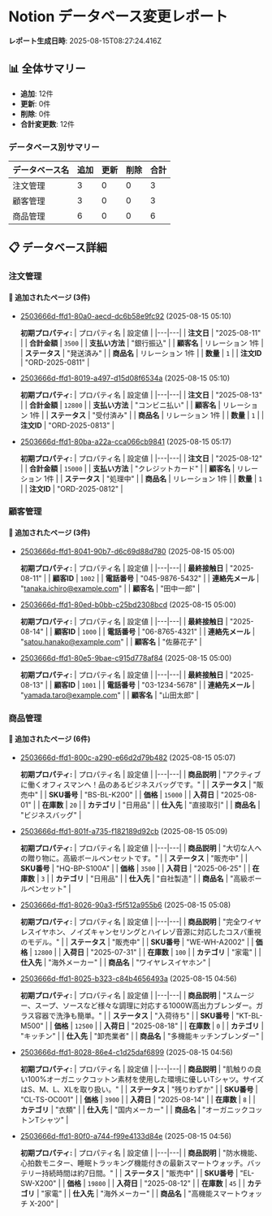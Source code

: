 # Notion データベース変更レポート
**レポート生成日時**: 2025-08-15T08:27:24.416Z
## 📊 全体サマリー
- **追加**: 12件
- **更新**: 0件
- **削除**: 0件
- **合計変更数**: 12件
### データベース別サマリー
| データベース名 | 追加 | 更新 | 削除 | 合計 |
|---|---|---|---|---|
| 注文管理 | 3 | 0 | 0 | 3 |
| 顧客管理 | 3 | 0 | 0 | 3 |
| 商品管理 | 6 | 0 | 0 | 6 |

## 📋 データベース詳細

### 注文管理

#### 📝 追加されたページ (3件)

- [2503666d-ffd1-80a0-aecd-dc6b58e9fc92](https://notion.so/2503666d-ffd1-80a0-aecd-dc6b58e9fc92) (2025-08-15 05:10)

  **初期プロパティ:**
  | プロパティ名 | 設定値 |
  |---|---|
  | **注文日** | "2025-08-11" |
  | **合計金額** | `3500` |
  | **支払い方法** | "銀行振込" |
  | **顧客名** | リレーション 1件 |
  | **ステータス** | "発送済み" |
  | **商品名** | リレーション 1件 |
  | **数量** | `1` |
  | **注文ID** | "ORD-2025-0811" |
- [2503666d-ffd1-8019-a497-d15d08f6534a](https://notion.so/2503666d-ffd1-8019-a497-d15d08f6534a) (2025-08-15 05:10)

  **初期プロパティ:**
  | プロパティ名 | 設定値 |
  |---|---|
  | **注文日** | "2025-08-13" |
  | **合計金額** | `12800` |
  | **支払い方法** | "コンビニ払い" |
  | **顧客名** | リレーション 1件 |
  | **ステータス** | "受付済み" |
  | **商品名** | リレーション 1件 |
  | **数量** | `1` |
  | **注文ID** | "ORD-2025-0813" |
- [2503666d-ffd1-80ba-a22a-cca066cb9841](https://notion.so/2503666d-ffd1-80ba-a22a-cca066cb9841) (2025-08-15 05:17)

  **初期プロパティ:**
  | プロパティ名 | 設定値 |
  |---|---|
  | **注文日** | "2025-08-12" |
  | **合計金額** | `15000` |
  | **支払い方法** | "クレジットカード" |
  | **顧客名** | リレーション 1件 |
  | **ステータス** | "処理中" |
  | **商品名** | リレーション 1件 |
  | **数量** | `1` |
  | **注文ID** | "ORD-2025-0812" |

### 顧客管理

#### 📝 追加されたページ (3件)

- [2503666d-ffd1-8041-90b7-d6c69d88d780](https://notion.so/2503666d-ffd1-8041-90b7-d6c69d88d780) (2025-08-15 05:00)

  **初期プロパティ:**
  | プロパティ名 | 設定値 |
  |---|---|
  | **最終接触日** | "2025-08-11" |
  | **顧客ID** | `1002` |
  | **電話番号** | "045-9876-5432" |
  | **連絡先メール** | "tanaka.ichiro@example.com" |
  | **顧客名** | "田中一郎" |
- [2503666d-ffd1-80ed-b0bb-c25bd2308bcd](https://notion.so/2503666d-ffd1-80ed-b0bb-c25bd2308bcd) (2025-08-15 05:00)

  **初期プロパティ:**
  | プロパティ名 | 設定値 |
  |---|---|
  | **最終接触日** | "2025-08-14" |
  | **顧客ID** | `1000` |
  | **電話番号** | "06-8765-4321" |
  | **連絡先メール** | "satou.hanako@example.com" |
  | **顧客名** | "佐藤花子" |
- [2503666d-ffd1-80e5-9bae-c915d778af84](https://notion.so/2503666d-ffd1-80e5-9bae-c915d778af84) (2025-08-15 05:00)

  **初期プロパティ:**
  | プロパティ名 | 設定値 |
  |---|---|
  | **最終接触日** | "2025-08-13" |
  | **顧客ID** | `1001` |
  | **電話番号** | "03-1234-5678" |
  | **連絡先メール** | "yamada.taro@example.com" |
  | **顧客名** | "山田太郎" |

### 商品管理

#### 📝 追加されたページ (6件)

- [2503666d-ffd1-800c-a290-e66d2d79b482](https://notion.so/2503666d-ffd1-800c-a290-e66d2d79b482) (2025-08-15 05:07)

  **初期プロパティ:**
  | プロパティ名 | 設定値 |
  |---|---|
  | **商品説明** | "アクティブに働くオフィスマンへ！品のあるビジネスバッグです。" |
  | **ステータス** | "販売中" |
  | **SKU番号** | "BS-BL-K200" |
  | **価格** | `15000` |
  | **入荷日** | "2025-08-01" |
  | **在庫数** | `20` |
  | **カテゴリ** | "日用品" |
  | **仕入先** | "直接取引" |
  | **商品名** | "ビジネスバッグ" |
- [2503666d-ffd1-801f-a735-f182189d92cb](https://notion.so/2503666d-ffd1-801f-a735-f182189d92cb) (2025-08-15 05:09)

  **初期プロパティ:**
  | プロパティ名 | 設定値 |
  |---|---|
  | **商品説明** | "大切な人への贈り物に。高級ボールペンセットです。" |
  | **ステータス** | "販売中" |
  | **SKU番号** | "HQ-BP-S100A" |
  | **価格** | `3500` |
  | **入荷日** | "2025-06-25" |
  | **在庫数** | `3` |
  | **カテゴリ** | "日用品" |
  | **仕入先** | "自社製造" |
  | **商品名** | "高級ボールペンセット" |
- [2503666d-ffd1-8026-90a3-f5f512a955b6](https://notion.so/2503666d-ffd1-8026-90a3-f5f512a955b6) (2025-08-15 05:08)

  **初期プロパティ:**
  | プロパティ名 | 設定値 |
  |---|---|
  | **商品説明** | "完全ワイヤレスイヤホン、ノイズキャンセリングとハイレゾ音源に対応したコスパ重視のモデル。" |
  | **ステータス** | "販売中" |
  | **SKU番号** | "WE-WH-A2002" |
  | **価格** | `12800` |
  | **入荷日** | "2025-07-31" |
  | **在庫数** | `100` |
  | **カテゴリ** | "家電" |
  | **仕入先** | "海外メーカー" |
  | **商品名** | "ワイヤレスイヤホン" |
- [2503666d-ffd1-8025-b323-c84b4656493a](https://notion.so/2503666d-ffd1-8025-b323-c84b4656493a) (2025-08-15 04:56)

  **初期プロパティ:**
  | プロパティ名 | 設定値 |
  |---|---|
  | **商品説明** | "スムージー、スープ、ソースなど様々な調理に対応する1000W高出力ブレンダー。ガラス容器で洗浄も簡単。" |
  | **ステータス** | "入荷待ち" |
  | **SKU番号** | "KT-BL-M500" |
  | **価格** | `12500` |
  | **入荷日** | "2025-08-18" |
  | **在庫数** | `0` |
  | **カテゴリ** | "キッチン" |
  | **仕入先** | "卸売業者" |
  | **商品名** | "多機能キッチンブレンダー" |
- [2503666d-ffd1-8028-86e4-c1d25daf6899](https://notion.so/2503666d-ffd1-8028-86e4-c1d25daf6899) (2025-08-15 04:56)

  **初期プロパティ:**
  | プロパティ名 | 設定値 |
  |---|---|
  | **商品説明** | "肌触りの良い100%オーガニックコットン素材を使用した環境に優しいTシャツ。サイズはS、M、L、XLを取り扱い。" |
  | **ステータス** | "残りわずか" |
  | **SKU番号** | "CL-TS-OC001" |
  | **価格** | `3900` |
  | **入荷日** | "2025-08-14" |
  | **在庫数** | `8` |
  | **カテゴリ** | "衣類" |
  | **仕入先** | "国内メーカー" |
  | **商品名** | "オーガニックコットンTシャツ" |
- [2503666d-ffd1-80f0-a744-f99e4133d84e](https://notion.so/2503666d-ffd1-80f0-a744-f99e4133d84e) (2025-08-15 04:56)

  **初期プロパティ:**
  | プロパティ名 | 設定値 |
  |---|---|
  | **商品説明** | "防水機能、心拍数モニター、睡眠トラッキング機能付きの最新スマートウォッチ。バッテリー持続時間は約7日間。" |
  | **ステータス** | "販売中" |
  | **SKU番号** | "EL-SW-X200" |
  | **価格** | `19800` |
  | **入荷日** | "2025-08-12" |
  | **在庫数** | `45` |
  | **カテゴリ** | "家電" |
  | **仕入先** | "海外メーカー" |
  | **商品名** | "高機能スマートウォッチ X-200" |